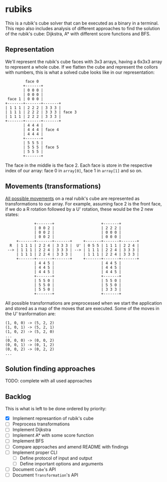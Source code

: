 # rubiks

This is a rubik's cube solver that can be executed as a binary in a terminal. This repo also includes analysis of different approaches to find the solution of the rubik's cube: Dijkstra, A* with different score functions and BFS.

## Representation

We'll represent the rubik's cube faces with 3x3 arrays, having a 6x3x3 array to represent a whole cube. If we flatten the cube and represent the collors with numbers, this is what a solved cube looks like in our representation:

```
         face 0
        +-------+
        | 0 0 0 |
        | 0 0 0 |
 face 1 | 0 0 0 |
+-------+-------+-------+
| 1 1 1 | 2 2 2 | 3 3 3 |
| 1 1 1 | 2 2 2 | 3 3 3 | face 3
| 1 1 1 | 2 2 2 | 3 3 3 |
+-------+-------+-------+
        | 4 4 4 |
        | 4 4 4 | face 4
        | 4 4 4 |
        +-------+
        | 5 5 5 |
        | 5 5 5 | face 5
        | 5 5 5 |
        +-------+
```

The face in the middle is the face 2. Each face is store in the respective index of our array: face 0 in `array[0]`, face 1 in `array[1]` and so on.

## Movements (transformations)

[All possible movements](http://www.rubiksplace.com/move-notations/) on a real rubik's cube are represented as transformations to our array. For example, assuming face 2 is the front face, if we do a R rotation followed by a U' rotation, these would be the 2 new states:

```
             +-------+                     +-------+
             | 0 0 2 |                     | 2 2 2 |
             | 0 0 2 |                     | 0 0 0 |
             | 0 0 2 |                     | 0 0 0 |
     +-------+-------+-------+     +-------+-------+-------+
  R  | 1 1 1 | 2 2 4 | 3 3 3 |  U' | 0 5 5 | 1 1 1 | 2 2 4 |
 --> | 1 1 1 | 2 2 4 | 3 3 3 | --> | 1 1 1 | 2 2 4 | 3 3 3 |
     | 1 1 1 | 2 2 4 | 3 3 3 |     | 1 1 1 | 2 2 4 | 3 3 3 |
     +-------+-------+-------+     +-------+-------+-------+
             | 4 4 5 |                     | 4 4 5 |
             | 4 4 5 |                     | 4 4 5 |
             | 4 4 5 |                     | 4 4 5 |
             +-------+                     +-------+
             | 5 5 0 |                     | 5 5 0 |
             | 5 5 0 |                     | 5 5 0 |
             | 5 5 0 |                     | 3 3 3 |
             +-------+                     +-------+
```

All possible transformations are preprocessed when we start the application and stored as a map of the moves that are executed. Some of the moves in the U' tranformation are:

```
(1, 0, 0) -> (5, 2, 2)
(1, 0, 1) -> (5, 2, 1)
(1, 0, 2) -> (5, 2, 0)
...
(0, 0, 0) -> (0, 0, 2)
(0, 0, 1) -> (0, 1, 2)
(0, 0, 2) -> (0, 2, 2)
...
```

## Solution finding approaches

TODO: complete with all used approaches

## Backlog

This is what is left to be done ordered by priority:

- [X] Implement represantion of rubik's cube
- [ ] Preprocess transformations
- [ ] Implement Dijkstra
- [ ] Implement A* with some score function
- [ ] Implement BFS
- [ ] Compare approaches and amend README with findings
- [ ] Implement proper CLI
  - [ ] Define protocol of input and output
  - [ ] Define important options and arguments
- [ ] Document `Cube`'s API
- [ ] Document `Transformation`'s API